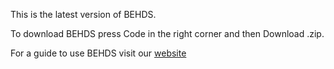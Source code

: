 This is the latest version of BEHDS.

To download BEHDS press Code in the right corner and then Download .zip.

For a guide to use BEHDS visit our [website](https://flopaho.github.io/BEHDS/)
